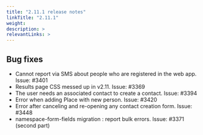 ```yaml
---
title: "2.11.1 release notes"
linkTitle: "2.11.1"
weight: 
description: >
relevantLinks: >
---
```


## Bug fixes

- Cannot report via SMS about people who are registered in the web app. Issue: #3401
- Results page CSS messed up in v2.11. Issue: #3369
- The user needs an associated contact to create a contact. Issue: #3394
- Error when adding Place with new person. Issue: #3420
- Error after canceling and re-opening any contact creation form. Issue: #3448
- namespace-form-fields migration : report bulk errors. Issue: #3371 (second part)
